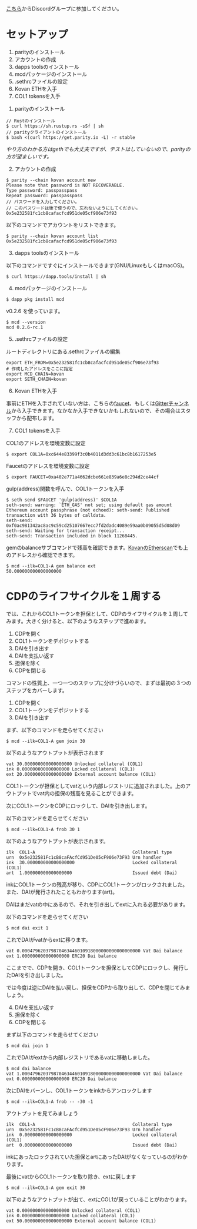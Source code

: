 [こちら](https://discord.gg/Rngz5k)からDiscordグループに参加してください。

# セットアップ
1. parityのインストール
2. アカウントの作成
3. dapps toolsのインストール
4. mcdパッケージのインストール
5. .sethrcファイルの設定
6. Kovan ETHを入手
7. COL1 tokensを入手

1) parityのインストール
```
// Rustのインストール
$ curl https://sh.rustup.rs -sSf | sh
// parityクライアントのインストール
$ bash <(curl https://get.parity.io -L) -r stable
```
_やり方のわかる方はgethでも大丈夫ですが、テストはしていないので、parityの方が望ましいです。_

2) アカウントの作成
```
$ parity --chain kovan account new
Please note that password is NOT RECOVERABLE.
Type password: passpasspass
Repeat password: passpasspass
// パスワードを入力してください。
// このパスワードは後で使うので、忘れないようにしてください。
0x5e232581fc1cb8cafacfcd951de05cf906e73f93
```

以下のコマンドでアカウントをリストできます。
```
$ parity --chain kovan account list
0x5e232581fc1cb8cafacfcd951de05cf906e73f93
```

3) dapps toolsのインストール

以下のコマンドですぐにインストールできます(GNU/LinuxもしくはmacOS)。
```
$ curl https://dapp.tools/install | sh
```

4) mcdパッケージのインストール
```
$ dapp pkg install mcd
```

v0.2.6 を使っています。
```
$ mcd --version
mcd 0.2.6-rc.1
```

5) .sethrcファイルの設定

ルートディレクトリにある.sethrcファイルの編集
```
export ETH_FROM=0x5e232581fc1cb8cafacfcd951de05cf906e73f93
# 作成したアドレスをここに指定
export MCD_CHAIN=kovan
export SETH_CHAIN=kovan
```

6) Kovan ETHを入手

事前にETHを入手されていない方は、こちらの[faucet](https://faucet.kovan.network/)、もしくは[Gitterチャンネル](https://gitter.im/kovan-testnet/faucet)から入手できます。なかなか入手できないかもしれないので、その場合はスタッフから配布します。

7) COL1 tokensを入手

COL1のアドレスを環境変数に設定
```
$ export COL1A=0xc644e83399f3c0b4011d3dd3c61bc8b1617253e5
```

Faucetのアドレスを環境変数に設定
```
$ export FAUCET=0xa402e771a4662dcbe661e839a6e8c294d2ce44cf
```

gulp(address)関数を呼んで、COL1トークンを入手
```
$ seth send $FAUCET 'gulp(address)' $COL1A
seth-send: warning: `ETH_GAS' not set; using default gas amount
Ethereum account passphrase (not echoed): seth-send: Published transaction with 36 bytes of calldata.
seth-send: 0xf0ac981342ac8ac9c59cd25107667ecc7fd2dadc4089e59aa0b09055d5d08d09
seth-send: Waiting for transaction receipt...
seth-send: Transaction included in block 11268445.
```

gemのbalanceサブコマンドで残高を確認できます。[KovanのEtherscan](https://kovan.etherscan.io)でも上のアドレスから確認できます。
```
$ mcd --ilk=COL1-A gem balance ext
50.000000000000000000
```

# CDPのライフサイクルを１周する
では、これからCOL1トークンを担保として、CDPのライフサイクルを１周してみます。大きく分けると、以下のようなステップで進めます。
1. CDPを開く
2. COL1トークンをデポジットする
3. DAIを引き出す
4. DAIを支払い返す
5. 担保を除く
6. CDPを閉じる

コマンドの性質上、一つ一つのステップに分けづらいので、まずは最初の３つのステップをカバーします。

1. CDPを開く
2. COL1トークンをデポジットする
3. DAIを引き出す

まず、以下のコマンドを走らせてください
```
$ mcd --ilk=COL1-A gem join 30
```

以下のようなアウトプットが表示されます
```
vat 30.000000000000000000 Unlocked collateral (COL1)
ink 0.000000000000000000 Locked collateral (COL1)
ext 20.000000000000000000 External account balance (COL1)
```

COL1トークンが担保としてvatという内部レジストリに追加されました。上のアウトプットでvat内の担保の残高を見ることができます。

次にCOL1トークンをCDPにロックして、DAIを引き出します。

以下のコマンドを走らせてください
```
$ mcd --ilk=COL1-A frob 30 1
```

以下のようなアウトプットが表示されます。
```
ilk  COL1-A                                     Collateral type
urn  0x5e232581Fc1cB8caFAcfCd951De05cF906e73F93 Urn handler
ink  30.000000000000000000                      Locked collateral (COL1)
art  1.000000000000000000                       Issued debt (Dai)
```

inkにCOL1トークンの残高が移り、CDPにCOL1トークンがロックされました。また、DAIが発行されたこともわかります(art)。

DAIはまだvatの中にあるので、それを引き出してextに入れる必要があります。

以下のコマンドを走らせてください
```
$ mcd dai exit 1
```

これでDAIがvatからextに移ります。
```
vat 0.000479620379870463446010918000000000000000000 Vat Dai balance
ext 1.000000000000000000 ERC20 Dai balance
```

ここまでで、CDPを開き、COL1トークンを担保としてCDPにロックし、発行したDAIを引き出しました。

では今度は逆にDAIを払い戻し、担保をCDPから取り出して、CDPを閉じてみましょう。

4. DAIを支払い返す
5. 担保を除く
6. CDPを閉じる

まず以下のコマンドを走らせてください
```
$ mcd dai join 1
```

これでDAIがextから内部レジストリであるvatに移動しました。
```
$ mcd dai balance
vat 1.000479620379870463446010918000000000000000000 Vat Dai balance
ext 0.000000000000000000 ERC20 Dai balance
```

次にDAIをバーンし、COL1トークンをinkからアンロックします
```
$ mcd --ilk=COL1-A frob -- -30 -1
```

アウトプットを見てみましょう
```
ilk  COL1-A                                     Collateral type
urn  0x5e232581Fc1cB8caFAcfCd951De05cF906e73F93 Urn handler
ink  0.000000000000000000                       Locked collateral (COL1)
art  0.000000000000000000                       Issued debt (Dai)
```
inkにあったロックされていた担保とartにあったDAIがなくなっているのがわかります。

最後にvatからCOL1トークンを取り除き、extに戻します
```
$ mcd --ilk=COL1-A gem exit 30
```

以下のようなアウトプットが出て、extにCOL1が戻っていることがわかります。
```
vat 0.000000000000000000 Unlocked collateral (COL1)
ink 0.000000000000000000 Locked collateral (COL1)
ext 50.000000000000000000 External account balance (COL1)
```
